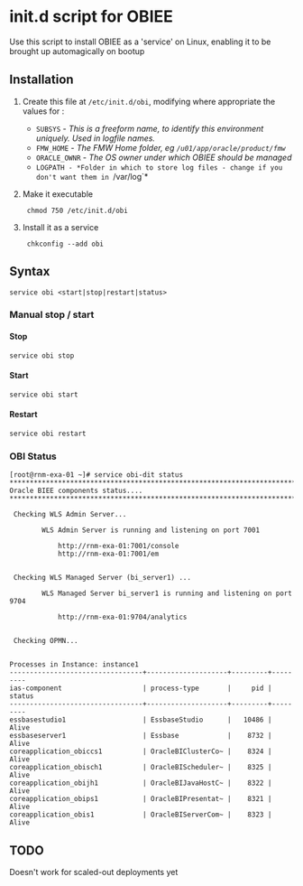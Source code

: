 # init.d script for OBIEE

Use this script to install OBIEE as a 'service' on Linux, enabling it to be brought up automagically on bootup

## Installation

1. Create this file at `/etc/init.d/obi`, modifying where appropriate the values for : 
	* `SUBSYS` - *This is a freeform name, to identify this environment uniquely. Used in logfile names.*
	* `FMW_HOME` - *The FMW Home folder, eg `/u01/app/oracle/product/fmw`*
	* `ORACLE_OWNR` - *The OS owner under which OBIEE should be managed*
	* `LOGPATH - *Folder in which to store log files - change if you don't want them in `/var/log`*

2. Make it executable

		chmod 750 /etc/init.d/obi
3. Install it as a service

		chkconfig --add obi

## Syntax
	service obi <start|stop|restart|status>

### Manual stop / start

#### Stop

	service obi stop

#### Start

	service obi start

#### Restart

	service obi restart

### OBI Status

	[root@rnm-exa-01 ~]# service obi-dit status
	********************************************************************************
	Oracle BIEE components status....
	********************************************************************************

	 Checking WLS Admin Server...

			WLS Admin Server is running and listening on port 7001

				http://rnm-exa-01:7001/console
				http://rnm-exa-01:7001/em


	 Checking WLS Managed Server (bi_server1) ...

			WLS Managed Server bi_server1 is running and listening on port 9704

				http://rnm-exa-01:9704/analytics


	 Checking OPMN...


	Processes in Instance: instance1
	---------------------------------+--------------------+---------+---------
	ias-component                    | process-type       |     pid | status
	---------------------------------+--------------------+---------+---------
	essbasestudio1                   | EssbaseStudio      |   10486 | Alive
	essbaseserver1                   | Essbase            |    8732 | Alive
	coreapplication_obiccs1          | OracleBIClusterCo~ |    8324 | Alive
	coreapplication_obisch1          | OracleBIScheduler~ |    8325 | Alive
	coreapplication_obijh1           | OracleBIJavaHostC~ |    8322 | Alive
	coreapplication_obips1           | OracleBIPresentat~ |    8321 | Alive
	coreapplication_obis1            | OracleBIServerCom~ |    8323 | Alive

## TODO

Doesn't work for scaled-out deployments yet
